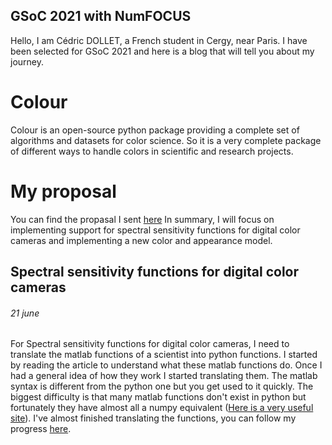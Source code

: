 ## GSoC 2021 with NumFOCUS 

Hello, I am Cédric DOLLET, a French student in Cergy, near Paris. 
I have been selected for GSoC 2021 and here is a blog that will tell you about my journey.

# Colour

Colour is an open-source python package providing a complete set of algorithms and datasets for color science. So it is a very complete package of different ways to handle colors in scientific and research projects.

# My proposal

You can find the propasal I sent [here](https://drive.google.com/file/d/1mO5zLtGICHV1qgvm7F7Hz8ZniUTRhU7E/view?ths=true)
In summary, I will focus on implementing support for spectral sensitivity functions for digital color cameras and implementing a new color and appearance model.

## Spectral sensitivity functions for digital color cameras
###### 21 june

For Spectral sensitivity functions for digital color cameras, I need to translate the matlab functions of a scientist into python functions. I started by reading the article to understand what these matlab functions do. Once I had a general idea of how they work I started translating them. The matlab syntax is different from the python one but you get used to it quickly. The biggest difficulty is that many matlab functions don't exist in python but fortunately they have almost all a numpy equivalent ([Here is a very useful site](https://numpy.org/doc/stable/user/numpy-for-matlab-users.html)). I've almost finished translating the functions, you can follow my progress [here](https://github.com/villirion/Colour-Science).
